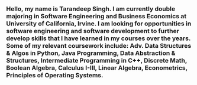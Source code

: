 ### Hello, my name is Tarandeep Singh. I am currently double majoring in Software Engineering and Business Economics at University of California, Irvine. I am looking for opportunities in software engineering and software development to further develop skills that I have learned in my courses over the years. Some of my relevant coursework include: Adv. Data Structures & Algos in Python,  Java Programming, Data Abstraction & Structures, Intermediate Programming in C++, Discrete Math, Boolean Algebra, Calculus I-III, Linear Algebra, Econometrics, Principles of Operating Systems.
